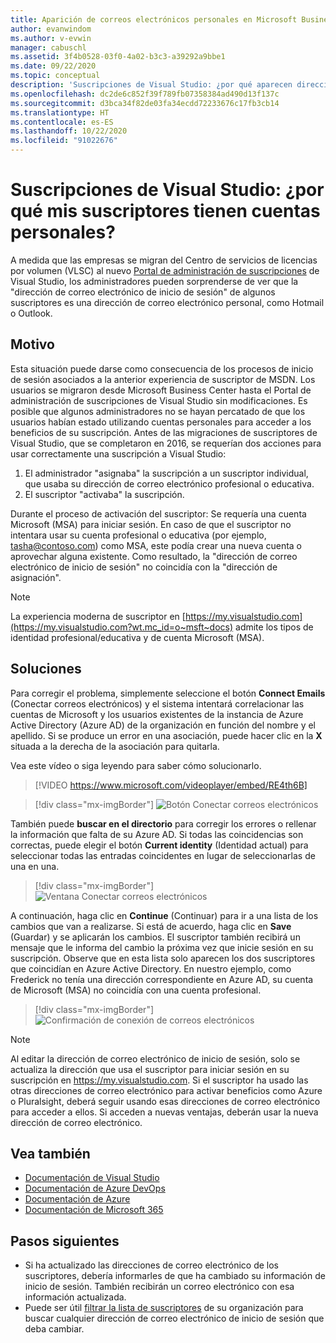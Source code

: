 ```yaml
---
title: Aparición de correos electrónicos personales en Microsoft Business Center
author: evanwindom
ms.author: v-evwin
manager: cabuschl
ms.assetid: 3f4b0528-03f0-4a02-b3c3-a39292a9bbe1
ms.date: 09/22/2020
ms.topic: conceptual
description: 'Suscripciones de Visual Studio: ¿por qué aparecen direcciones de Hotmail o Gmail para mis suscriptores?'
ms.openlocfilehash: dc2de6c852f39f789fb07358384ad490d13f137c
ms.sourcegitcommit: d3bca34f82de03fa34ecdd72233676c17fb3cb14
ms.translationtype: HT
ms.contentlocale: es-ES
ms.lasthandoff: 10/22/2020
ms.locfileid: "91022676"
---
```

# <a name="visual-studio-subscriptions--why-do-i-see-personal-accounts-for-my-subscribers"></a>Suscripciones de Visual Studio: ¿por qué mis suscriptores tienen cuentas personales?
A medida que las empresas se migran del Centro de servicios de licencias por volumen (VLSC) al nuevo [Portal de administración de suscripciones](https://manage.visualstudio.com) de Visual Studio, los administradores pueden sorprenderse de ver que la "dirección de correo electrónico de inicio de sesión" de algunos suscriptores es una dirección de correo electrónico personal, como Hotmail o Outlook.  

## <a name="cause"></a>Motivo
Esta situación puede darse como consecuencia de los procesos de inicio de sesión asociados a la anterior experiencia de suscriptor de MSDN. Los usuarios se migraron desde Microsoft Business Center hasta el Portal de administración de suscripciones de Visual Studio sin modificaciones. Es posible que algunos administradores no se hayan percatado de que los usuarios habían estado utilizando cuentas personales para acceder a los beneficios de su suscripción. Antes de las migraciones de suscriptores de Visual Studio, que se completaron en 2016, se requerían dos acciones para usar correctamente una suscripción a Visual Studio:
1. El administrador "asignaba" la suscripción a un suscriptor individual, que usaba su dirección de correo electrónico profesional o educativa.
2. El suscriptor "activaba" la suscripción.

Durante el proceso de activación del suscriptor: Se requería una cuenta Microsoft (MSA) para iniciar sesión. En caso de que el suscriptor no intentara usar su cuenta profesional o educativa (por ejemplo, tasha@contoso.com) como MSA, este podía crear una nueva cuenta o aprovechar alguna existente. Como resultado, la "dirección de correo electrónico de inicio de sesión" no coincidía con la "dirección de asignación".

> [!NOTE]
> La experiencia moderna de suscriptor en [https://my.visualstudio.com](https://my.visualstudio.com?wt.mc_id=o~msft~docs) admite los tipos de identidad profesional/educativa y de cuenta Microsoft (MSA).

## <a name="solution"></a>Soluciones
Para corregir el problema, simplemente seleccione el botón **Connect Emails** (Conectar correos electrónicos) y el sistema intentará correlacionar las cuentas de Microsoft y los usuarios existentes de la instancia de Azure Active Directory (Azure AD) de la organización en función del nombre y el apellido. Si se produce un error en una asociación, puede hacer clic en la **X** situada a la derecha de la asociación para quitarla.  

Vea este vídeo o siga leyendo para saber cómo solucionarlo. 

> [!VIDEO https://www.microsoft.com/videoplayer/embed/RE4th6B]

> [!div class="mx-imgBorder"]
> ![Botón Conectar correos electrónicos](_img/connect-emails/connect-emails-button.png "Haga clic en Connect Emails (Conectar correos electrónicos) para que sus usuarios con cuentas de Microsoft coincidan con los de Azure Active Directory.")

También puede **buscar en el directorio** para corregir los errores o rellenar la información que falta de su Azure AD. Si todas las coincidencias son correctas, puede elegir el botón **Current identity** (Identidad actual) para seleccionar todas las entradas coincidentes en lugar de seleccionarlas de una en una.  

> [!div class="mx-imgBorder"]
> ![Ventana Conectar correos electrónicos](_img/connect-emails/connect-emails-flyout.png "Seleccione los suscriptores que quiere que coincidan con sus identidades de Azure AD y haga clic en Continue (Continuar).")

A continuación, haga clic en **Continue** (Continuar) para ir a una lista de los cambios que van a realizarse. Si está de acuerdo, haga clic en **Save** (Guardar) y se aplicarán los cambios. El suscriptor también recibirá un mensaje que le informa del cambio la próxima vez que inicie sesión en su suscripción.  Observe que en esta lista solo aparecen los dos suscriptores que coincidían en Azure Active Directory.  En nuestro ejemplo, como Frederick no tenía una dirección correspondiente en Azure AD, su cuenta de Microsoft (MSA) no coincidía con una cuenta profesional. 

> [!div class="mx-imgBorder"]
> ![Confirmación de conexión de correos electrónicos](_img/connect-emails/connect-emails-confirm.png "Haga clic en Continue (Continuar) para implementar los cambios propuestos y, luego, en Save (Guardar).") 

> [!NOTE]
> Al editar la dirección de correo electrónico de inicio de sesión, solo se actualiza la dirección que usa el suscriptor para iniciar sesión en su suscripción en https://my.visualstudio.com. Si el suscriptor ha usado las otras direcciones de correo electrónico para activar beneficios como Azure o Pluralsight, deberá seguir usando esas direcciones de correo electrónico para acceder a ellos. Si acceden a nuevas ventajas, deberán usar la nueva dirección de correo electrónico. 

## <a name="see-also"></a>Vea también
- [Documentación de Visual Studio](/visualstudio/)
- [Documentación de Azure DevOps](/azure/devops/)
- [Documentación de Azure](/azure/)
- [Documentación de Microsoft 365](/microsoft-365/)

##  <a name="next-steps"></a>Pasos siguientes
- Si ha actualizado las direcciones de correo electrónico de los suscriptores, debería informarles de que ha cambiado su información de inicio de sesión.  También recibirán un correo electrónico con esa información actualizada.
- Puede ser útil [filtrar la lista de suscriptores](search-license.md) de su organización para buscar cualquier dirección de correo electrónico de inicio de sesión que deba cambiar.